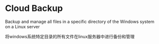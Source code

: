 # Cloud Backup
Backup and manage all files in a specific directory of the Windows system on a Linux server

将windows系统特定目录的所有文件在linux服务器中进行备份和管理




